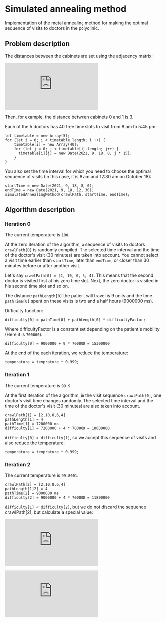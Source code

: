  # Simulated annealing method #
 
 Implementation of the metal annealing method for making the optimal sequence of visits to doctors in the polyclinic.

## Problem description ##

 The distances between the cabinets are set using the adjacency matrix:

![\begin{pmatrix}
0 & 3 & 4 & 1 & 1\\
3 & 0 & 1 & 3 & 1\\
4 & 1 & 0 & 1 & 1\\
1 & 3 & 1 & 0 & 1\\
1 & 1 & 1 & 1 & 0
\end{pmatrix}](https://latex.codecogs.com/gif.latex?%5Clarge%20%5Cbegin%7Bpmatrix%7D%200%20%26%203%20%26%204%20%26%201%20%26%201%5C%5C%203%20%26%200%20%26%201%20%26%203%20%26%201%5C%5C%204%20%26%201%20%26%200%20%26%201%20%26%201%5C%5C%201%20%26%203%20%26%201%20%26%200%20%26%201%5C%5C%201%20%26%201%20%26%201%20%26%201%20%26%200%20%5Cend%7Bpmatrix%7D)

Then, for example, the distance between cabinets 0 and 1 is 3.  

Each of the 5 doctors has 40 free time slots to visit from 8 am to 5:45 pm:

    let timetable = new Array(5);
    for (let i = 0; i < timetable.length; i ++) {
        timetable[i] = new Array(40);
        for (let j = 0; j < timetable[i].length; j++) {
          timetable[i][j] = new Date(2021, 9, 18, 8, j * 15);
        }   
    }

You also set the time interval for which you need to choose the optimal sequence of visits (In this case, it is 8 am and 12:30 am on October 18):

    startTime = new Date(2021, 9, 18, 8, 0);
    endTime = new Date(2021, 9, 18, 12, 30);
    simulatedAnnealingMethod(crawlPath, startTime, endTime);   

## Algorithm description ##
### Iteration 0 ###

The current temperature is `100`.

At the zero iteration of the algorithm, a sequence of visits to doctors `crawlPath[0]` is randomly compiled. The selected time interval and the time of the doctor's visit (30 minutes) are taken into account. You cannot select a visit time earlier than `startTime`, later than `endTime`, or closer than 30 minutes before or after another visit.

Let's say `crawlPath[0] = [2, 10, 0, 6, 4]`. This means that the second doctor is visited first at his zero time slot. Next, the zero doctor is visited in his second time slot and so on. 

The distance `pathLength[0]` the patient will travel is 9 units and the time `pathTime[0]` spent on these visits is two and a half hours (9000000 ms). 

Difficulty function:

    difficulty[0] = pathTime[0] + pathLength[0] * difficultyFactor;

Where difficultyFactor is a constant set depending on the patient's mobility (Here it is `700000`).

    difficulty[0] = 9000000 + 9 * 700000 = 15300000 

At the end of the each iteration, we reduce the temperature:

    temperature = temprature * 0.999;

### Iteration 1 ###

The current temperature is `99.9`.

At the first iteration of the algorithm, in the visit sequence `crawlPath[0]`, one doctor's visit time changes randomly. The selected time interval and the time of the doctor's visit (30 minutes) are also taken into account.

    crawlPath[1] = [2,10,8,6,4]
    pathLength[1] = 4
    pathTime[1] = 7200000 ms
    difficulty[1] = 7200000 + 4 * 700000 = 10000000

`difficulty[0] > difficulty[1]`, so we accept this sequence of visits and also reduce the temperature:

    temperature = temprature * 0.999;

### Iteration 2 ###

The current temperature is `99.8001`.

    crawlPath[2] = [2,10,8,6,4]
    pathLength[1]2] = 4
    pathTime[2] = 9000000 ms
    difficulty[2] = 9000000 + 4 * 700000 = 11800000

`difficulty[1] < difficulty[2]`, but we do not discard the sequence crawlPath[2], but calculate a special value:

![p = 100\cdot e^{\frac{difficulty[1] - difficulty[2]}{10000000 * temperature}}](https://latex.codecogs.com/gif.latex?%5Chuge%20p%20%3D%20100%5Ccdot%20e%5E%7B%5Cfrac%7Bdifficulty%5B1%5D%20-%20difficulty%5B2%5D%7D%7B10000000%20*%20temperature%7D%7D)

![p = 100 \cdot e^{\frac{10000000 - 11800000}{99.8001 \cdot 10000000}} \approx 99.8198020](https://latex.codecogs.com/gif.latex?%5Chuge%20p%20%3D%20100%20%5Ccdot%20e%5E%7B%5Cfrac%7B10000000%20-%2011800000%7D%7B99.8001%20%5Ccdot%2010000000%7D%7D%20%5Capprox%2099.8198020)











 







